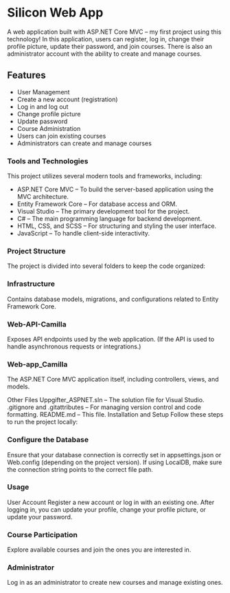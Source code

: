 # Silicon Web App
A web application built with ASP.NET Core MVC – my first project using this technology! In this application, users can register, log in, change their profile picture, update their password, and join courses. There is also an administrator account with the ability to create and manage courses.

## Features
- User Management
- Create a new account (registration)
- Log in and log out
- Change profile picture
- Update password
- Course Administration
- Users can join existing courses
- Administrators can create and manage courses

### Tools and Technologies
This project utilizes several modern tools and frameworks, including:
- ASP.NET Core MVC – To build the server-based application using the MVC architecture.
- Entity Framework Core – For database access and ORM.
- Visual Studio – The primary development tool for the project.
- C# – The main programming language for backend development.
- HTML, CSS, and SCSS – For structuring and styling the user interface.
- JavaScript – To handle client-side interactivity.

### Project Structure
The project is divided into several folders to keep the code organized:

### Infrastructure
Contains database models, migrations, and configurations related to Entity Framework Core.

### Web-API-Camilla
Exposes API endpoints used by the web application. (If the API is used to handle asynchronous requests or integrations.)

### Web-app_Camilla
The ASP.NET Core MVC application itself, including controllers, views, and models.

Other Files
Uppgifter_ASPNET.sln – The solution file for Visual Studio.
.gitignore and .gitattributes – For managing version control and code formatting.
README.md – This file.
Installation and Setup
Follow these steps to run the project locally:

### Configure the Database
Ensure that your database connection is correctly set in appsettings.json or Web.config (depending on the project version). If using LocalDB, make sure the connection string points to the correct file path.

### Usage
User Account
Register a new account or log in with an existing one. After logging in, you can update your profile, change your profile picture, or update your password.

### Course Participation
Explore available courses and join the ones you are interested in.

### Administrator
Log in as an administrator to create new courses and manage existing ones.
